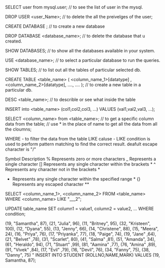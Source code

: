 SELECT user from mysql.user;
// to see the list of user in the mysql.

DROP USER <user_Name>;
// to delete the all the preivelges of the user;

CREATE DATABASE <name>;
// to create a new database

DROP DATABASE <database_name>;
// to delete the database that u created.

SHOW DATABASES;
// to show all the databases available in your system.

USE <database_name>;
// to select a particular database to run the queries.

SHOW TABLES;
// to list out all the tables of particular selected db.

CREATE TABLE <table_name> (
    <column_name_1>[datatype] <constaints>,
    <column_name_2>[datatype],
    ....,
    ....
);
// to create a new table in a particular db.

DESC <table_name>;
// to describle or see what inside the table

INSERT into <table_name> (col1,col2,col3, ...) VALUES (val1,val2,val3, ...);

SELECT <column_name> from <table_name>;
// to get a specific column data from the table;
// use * in the place of name to get all the data from all the cloumns;



WHERE - to filter the data from the table
LIKE caluse - LIKE condition is used to perform pattern matching to find the correct result. deafult escape character is "/"


Symbol	Description
%	Represents zero or more characters
_	Represents a single character
[]	Represents any single character within the brackets *
^	Represents any character not in the brackets *
-	Represents any single character within the specified range *
{}	Represents any escaped character **



SELECT  <column_name_1>, <column_name_2>  FROM <table_name> WHERE <column_name> LIKE "___2";

UPDATE table_name
SET column1 = value1, column2 = value2, ...
WHERE condition;


(19, "Samantha", 87),
(21, "Julia", 96),
(11, "Britney", 95),
(32, "Kristeen", 100),
(12, "Dyana", 55),
(13, "Jenny", 66),
(14, "Christene", 88),
(15, "Meera", 24),
(16, "Priya", 76),
(17, "Priyanka", 77),
(18, "Paige", 74),
(19, "Jane" ,64),
(21, "Belvet" ,78),
(31, "Scarlet", 80),
(41, "Salma" ,81),
(51, "Amanda", 34),
(61, "Heraldo", 94),
(71, "Stuart" ,99),
(81, "Aamina" ,77),
(76, "Amina" ,89),
(91, "Vivek" ,84),
(17, "Evil" ,79),
(16, "Devil", 76),
(34, "Fanny", 75),
(38, "Danny", 75)
"
INSERT INTO STUDENT  (ROLLNO,NAME,MARK) VALUES (19, Samantha, 87);